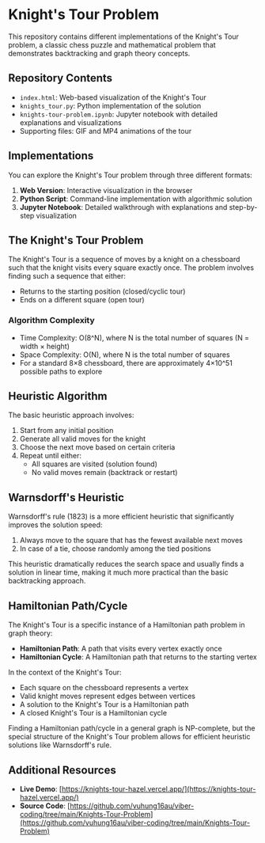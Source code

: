 # Knight's Tour Problem

This repository contains different implementations of the Knight's Tour problem, a classic chess puzzle and mathematical problem that demonstrates backtracking and graph theory concepts.

## Repository Contents

- `index.html`: Web-based visualization of the Knight's Tour
- `knights_tour.py`: Python implementation of the solution
- `knights-tour-problem.ipynb`: Jupyter notebook with detailed explanations and visualizations
- Supporting files: GIF and MP4 animations of the tour

## Implementations

You can explore the Knight's Tour problem through three different formats:
1. **Web Version**: Interactive visualization in the browser
2. **Python Script**: Command-line implementation with algorithmic solution
3. **Jupyter Notebook**: Detailed walkthrough with explanations and step-by-step visualization

## The Knight's Tour Problem

The Knight's Tour is a sequence of moves by a knight on a chessboard such that the knight visits every square exactly once. The problem involves finding such a sequence that either:
- Returns to the starting position (closed/cyclic tour)
- Ends on a different square (open tour)

### Algorithm Complexity

- Time Complexity: O(8^N), where N is the total number of squares (N = width × height)
- Space Complexity: O(N), where N is the total number of squares
- For a standard 8×8 chessboard, there are approximately 4×10^51 possible paths to explore

## Heuristic Algorithm

The basic heuristic approach involves:
1. Start from any initial position
2. Generate all valid moves for the knight
3. Choose the next move based on certain criteria
4. Repeat until either:
   - All squares are visited (solution found)
   - No valid moves remain (backtrack or restart)

## Warnsdorff's Heuristic

Warnsdorff's rule (1823) is a more efficient heuristic that significantly improves the solution speed:
1. Always move to the square that has the fewest available next moves
2. In case of a tie, choose randomly among the tied positions

This heuristic dramatically reduces the search space and usually finds a solution in linear time, making it much more practical than the basic backtracking approach.

## Hamiltonian Path/Cycle

The Knight's Tour is a specific instance of a Hamiltonian path problem in graph theory:
- **Hamiltonian Path**: A path that visits every vertex exactly once
- **Hamiltonian Cycle**: A Hamiltonian path that returns to the starting vertex

In the context of the Knight's Tour:
- Each square on the chessboard represents a vertex
- Valid knight moves represent edges between vertices
- A solution to the Knight's Tour is a Hamiltonian path
- A closed Knight's Tour is a Hamiltonian cycle

Finding a Hamiltonian path/cycle in a general graph is NP-complete, but the special structure of the Knight's Tour problem allows for efficient heuristic solutions like Warnsdorff's rule.

## Additional Resources

- **Live Demo**: [https://knights-tour-hazel.vercel.app/](https://knights-tour-hazel.vercel.app/)
- **Source Code**: [https://github.com/vuhung16au/viber-coding/tree/main/Knights-Tour-Problem](https://github.com/vuhung16au/viber-coding/tree/main/Knights-Tour-Problem)